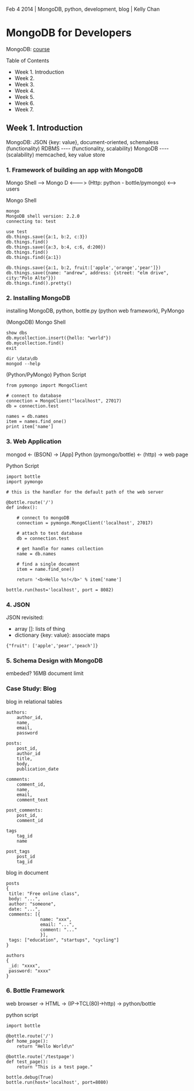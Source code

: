 Feb 4 2014 | MongoDB, python, development, blog | Kelly Chan
# MongoDB for Developers

MongoDB: [course](https://education.mongodb.com/courses/10gen/M101P/2014_February/about)  

Table of Contents
- Week 1. Introduction
- Week 2.
- Week 3.
- Week 4.
- Week 5.
- Week 6.
- Week 7.

## Week 1. Introduction
MongoDB: JSON {key: value}, document-oriented, schemaless  
(functionality) RDBMS  \-\-\-\- (functionality, scalability) MongoDB \-\-\-\- (scalability) memcached, key value store 

### 1. Framework of building an app with MongoDB

Mongo Shell --> Mongo D <---> (Http: python - bottle/pymongo) <--> users

Mongo Shell
```
mongo
MongoDB shell version: 2.2.0
connecting to: test

use test
db.things.save({a:1, b:2, c:3}) 
db.things.find()
db.things.save({a:3, b:4, c:6, d:200}) 
db.things.find()
db.things.find({a:1})

db.things.save({a:1, b:2, fruit:['apple','orange','pear']})
db.things.save({name: "andrew", address: {street: "elm drive", city:"Polo Alto"}})
db.things.find().pretty()
```

### 2. Installing MongoDB

installing MongoDB, python, bottle.py (python web framework), PyMongo

(MongoDB) Mongo Shell
```
show dbs
db.mycollection.insert({hello: "world"})
db.mycollection.find()
exit

dir \data\db
mongod --help
```

(Python/PyMongo) Python Script
```
from pymongo import MongoClient

# connect to database
connection = MongoClient("localhost", 27017)
db = connection.test

names = db.names
item = names.find_one()
print item['name']
```

### 3. Web Application
mongod <- (BSON) -> [App] Python (pymongo/bottle) <- (http) -> web page  

Python Script
```
import bottle
import pymongo

# this is the handler for the default path of the web server

@bottle.route('/')
def index():
    
    # connect to mongoDB
    connection = pymongo.MongoClient('localhost', 27017)
    
    # attach to test database
    db = connection.test
    
    # get handle for names collection
    name = db.names
    
    # find a single document
    item = name.find_one()
    
    return '<b>Hello %s!</b>' % item['name']

bottle.run(host='localhost', port = 8082)
```

### 4. JSON

JSON revisited: 
- array []: lists of thing 
- dictionary {key: value}: associate maps
```
{"fruit": ['apple','pear','peach']}
```

### 5. Schema Design with MongoDB
embeded? 16MB document limit   

### Case Study: Blog

blog in relational tables
```
authors:
	author_id,
	name,
	email,
	password

posts:
	post_id,
	author_id
	title,
	body,	
	publication_date

comments:
	comment_id,
	name, 
	email,
	comment_text

post_comments:
	post_id,
	comment_id

tags
	tag_id
	name

post_tags
	post_id
	tag_id
```

blog in document
```
posts
{
 title: "Free online class", 
 body: "...", 
 author: "someone",
 date: "...",
 comments: [{
             name: "xxx",
             email: "...",
             comment: "..."
             }],
 tags: ["education", "startups", "cycling"]
}
 
authors
{
 _id: "xxxx",
 password: "xxxx"
}

```

### 6. Bottle Framework

web browser -> HTML -> (IP->TCL(80)->http) -> python/bottle

python script
```
import bottle

@bottle.route('/')
def home_page():
    return "Hello World\n"

@bottle.route('/testpage')
def test_page():
    return "This is a test page."

bottle.debug(True)
bottle.run(host='localhost', port=8080)
```
